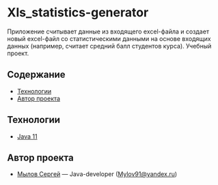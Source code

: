 # Xls_statistics-generator
Приложение считывает данные из входящего excel-файла и создает новый excel-файл со статистическими данными на основе входящих данных (например, считает средний балл студентов курса). Учебный проект.


## Содержание
- [Технологии](#технологии)
- [Автор проекта](#автор-проекта)


## Технологии
- [Java 11](https://www.java.com/ru/)


## Автор проекта
  - [Мылов Сергей](https://github.com/Mylov91) — Java-developer (Mylov91@yandex.ru)
